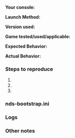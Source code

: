 <!-- Use the latest version of nds-bootstrap when reporting compatibility issues. -->
<!-- Duplicate issues will be closed. Please keep this in mind before submitting one. -->
<!-- These lines are comments. They won't show up when submitted, so you don't need to delete them. -->
<!-- Please do not delete the **bold text**, type your info after it. -->

<!-- What console are you using? -->
**Your console:**

<!-- Is it launched via the SD card or a flashcart? Is SCFG locked or Unlocked? Please be specific and include firmwares and versions. -->
**Launch Method:**

<!-- Specify whether you used release or nightly. If you use nightly, please include the hash. Simply saying "latest" isn't helpful. -->
**Version used:**

<!-- Include SHA1/MD5 hashes, Title IDs, and anything that could be used to identify it. If it's homebrew, please link said homebrew here. -->
**Game tested/used/applicable:**

<!-- What should have happened? -->
**Expected Behavior:**

<!-- What actually happened? -->
**Actual Behavior:**

<!-- List here anything needed to reproduce this issue. -->
### Steps to reproduce
1. 
2. 
3. 

<!-- Be sure to upload your nds-bootstrap ini from `sd:/_nds/nds-bootstrap.ini`. -->
<!-- Copy the text from the file and paste it below, and put it in a ```codeblock``` for nicer formatting. -->
### nds-bootstrap.ini


<!--

To enable logging, set `LOGGING` to `1` in `sd:/_nds/nds-bootstrap.ini`. It will be found at `sd:/NDSBTSTRP.log`.
Upload it by dragging and dropping into the GitHub text box.

Using TWiLight Menu++? Toggle it via the 'nds-bootstrap' page instead

-->
### Logs


<!-- Anything else that may be relevant to the issue. -->
### Other notes

